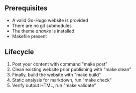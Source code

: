 ## Prerequisites
- A valid Go-Hugo website is provided
- There are no git submodules
- The theme _ananke_ is installed
- Makefile present
## Lifecycle
1. Post your content with command "make post"
2. Clean existing website prior publishing with "make clean"
3. Finally, build the website with "make build"
4. Static analysis for markdown, run "make check"
5. Verify output HTML, run "make validate"